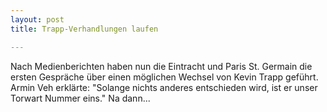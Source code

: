 ```yaml
---
layout: post
title: Trapp-Verhandlungen laufen

---
```


Nach Medienberichten haben nun die Eintracht und Paris St. Germain die ersten Gespräche über einen möglichen Wechsel von Kevin Trapp geführt. Armin Veh erklärte: "Solange nichts anderes entschieden wird, ist er unser Torwart Nummer eins." Na dann...


